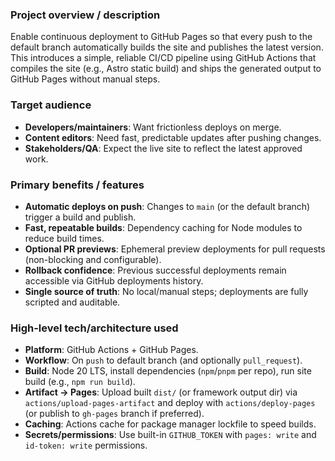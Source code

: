 ### Project overview / description
Enable continuous deployment to GitHub Pages so that every push to the default branch automatically builds the site and publishes the latest version. This introduces a simple, reliable CI/CD pipeline using GitHub Actions that compiles the site (e.g., Astro static build) and ships the generated output to GitHub Pages without manual steps.

### Target audience
- **Developers/maintainers**: Want frictionless deploys on merge.
- **Content editors**: Need fast, predictable updates after pushing changes.
- **Stakeholders/QA**: Expect the live site to reflect the latest approved work.

### Primary benefits / features
- **Automatic deploys on push**: Changes to `main` (or the default branch) trigger a build and publish.
- **Fast, repeatable builds**: Dependency caching for Node modules to reduce build times.
- **Optional PR previews**: Ephemeral preview deployments for pull requests (non-blocking and configurable).
- **Rollback confidence**: Previous successful deployments remain accessible via GitHub deployments history.
- **Single source of truth**: No local/manual steps; deployments are fully scripted and auditable.

### High-level tech/architecture used
- **Platform**: GitHub Actions + GitHub Pages.
- **Workflow**: On `push` to default branch (and optionally `pull_request`).
- **Build**: Node 20 LTS, install dependencies (`npm`/`pnpm` per repo), run site build (e.g., `npm run build`).
- **Artifact → Pages**: Upload built `dist/` (or framework output dir) via `actions/upload-pages-artifact` and deploy with `actions/deploy-pages` (or publish to `gh-pages` branch if preferred).
- **Caching**: Actions cache for package manager lockfile to speed builds.
- **Secrets/permissions**: Use built-in `GITHUB_TOKEN` with `pages: write` and `id-token: write` permissions.


